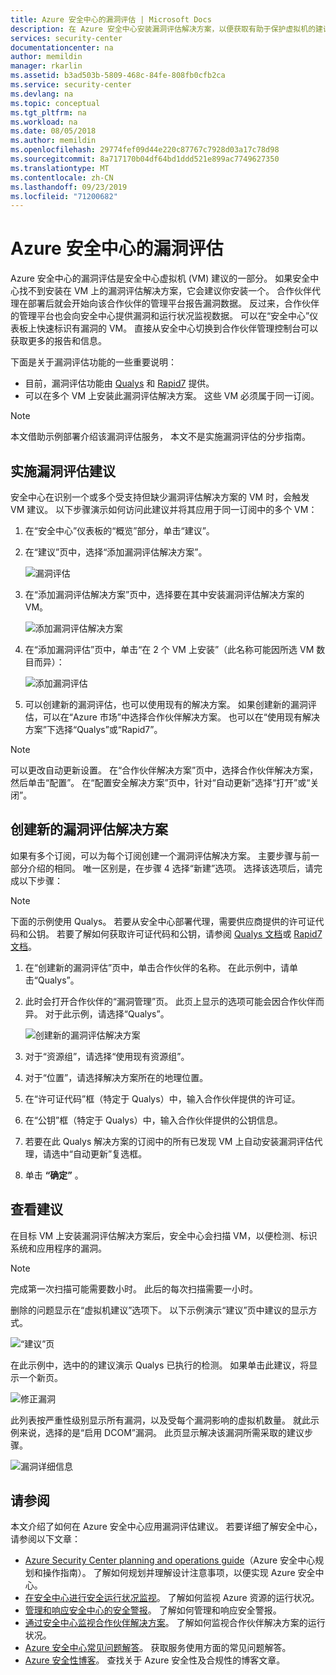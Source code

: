 ```yaml
---
title: Azure 安全中心的漏洞评估 | Microsoft Docs
description: 在 Azure 安全中心安装漏洞评估解决方案，以便获取有助于保护虚拟机的建议。
services: security-center
documentationcenter: na
author: memildin
manager: rkarlin
ms.assetid: b3ad503b-5809-468c-84fe-808fb0cfb2ca
ms.service: security-center
ms.devlang: na
ms.topic: conceptual
ms.tgt_pltfrm: na
ms.workload: na
ms.date: 08/05/2018
ms.author: memildin
ms.openlocfilehash: 29774fef09d44e220c87767c7928d03a17c78d98
ms.sourcegitcommit: 8a717170b04df64bd1ddd521e899ac7749627350
ms.translationtype: MT
ms.contentlocale: zh-CN
ms.lasthandoff: 09/23/2019
ms.locfileid: "71200682"
---
```

# <a name="vulnerability-assessment-in-azure-security-center"></a>Azure 安全中心的漏洞评估

Azure 安全中心的漏洞评估是安全中心虚拟机 (VM) 建议的一部分。 如果安全中心找不到安装在 VM 上的漏洞评估解决方案，它会建议你安装一个。 合作伙伴代理在部署后就会开始向该合作伙伴的管理平台报告漏洞数据。 反过来，合作伙伴的管理平台也会向安全中心提供漏洞和运行状况监视数据。 可以在“安全中心”仪表板上快速标识有漏洞的 VM。 直接从安全中心切换到合作伙伴管理控制台可以获取更多的报告和信息。

下面是关于漏洞评估功能的一些重要说明：

* 目前，漏洞评估功能由 [Qualys](https://www.qualys.com/lp/azure) 和 [Rapid7](https://www.rapid7.com/products/insightvm/) 提供。 
* 可以在多个 VM 上安装此漏洞评估解决方案。 这些 VM 必须属于同一订阅。

> [!NOTE]
> 本文借助示例部署介绍该漏洞评估服务， 本文不是实施漏洞评估的分步指南。
>

## <a name="implement-a-vulnerability-assessment-recommendation"></a>实施漏洞评估建议
安全中心在识别一个或多个受支持但缺少漏洞评估解决方案的 VM 时，会触发 VM 建议。 以下步骤演示如何访问此建议并将其应用于同一订阅中的多个 VM：

1. 在“安全中心”仪表板的“概览”部分，单击“建议”。
2. 在“建议”页中，选择“添加漏洞评估解决方案”。

    ![漏洞评估](./media/security-center-vulnerability-assessment-recommendations/security-center-vulnerability-assessment-fig1-new.png)
3. 在“添加漏洞评估解决方案”页中，选择要在其中安装漏洞评估解决方案的 VM。

    ![添加漏洞评估解决方案](./media/security-center-vulnerability-assessment-recommendations/security-center-vulnerability-assessment-fig2-new.png)
4. 在“添加漏洞评估”页中，单击“在 2 个 VM 上安装”（此名称可能因所选 VM 数目而异）：

    ![添加漏洞评估](./media/security-center-vulnerability-assessment-recommendations/security-center-vulnerability-assessment-fig3-new.png)
5. 可以创建新的漏洞评估，也可以使用现有的解决方案。 如果创建新的漏洞评估，可以在“Azure 市场”中选择合作伙伴解决方案。 也可以在“使用现有解决方案”下选择“Qualys”或“Rapid7”。

> [!NOTE]
> 可以更改自动更新设置。 在“合作伙伴解决方案”页中，选择合作伙伴解决方案，然后单击“配置”。 在“配置安全解决方案”页中，针对“自动更新”选择“打开”或“关闭”。

## <a name="create-a-new-vulnerability-assessment-solution"></a>创建新的漏洞评估解决方案
如果有多个订阅，可以为每个订阅创建一个漏洞评估解决方案。 主要步骤与前一部分介绍的相同。 唯一区别是，在步骤 4 选择“新建”选项。 选择该选项后，请完成以下步骤：

> [!NOTE]
> 下面的示例使用 Qualys。 若要从安全中心部署代理，需要供应商提供的许可证代码和公钥。 若要了解如何获取许可证代码和公钥，请参阅 [Qualys 文档](https://community.qualys.com/docs/DOC-5823-deploying-qualys-cloud-agents-from-microsoft-azure-security-center)或 [Rapid7 文档](https://insightvm.help.rapid7.com/docs/azure-security-center)。


1. 在“创建新的漏洞评估”页中，单击合作伙伴的名称。 在此示例中，请单击“Qualys”。
2. 此时会打开合作伙伴的“漏洞管理”页。 此页上显示的选项可能会因合作伙伴而异。 对于此示例，请选择“Qualys”。

    ![创建新的漏洞评估解决方案](./media/security-center-vulnerability-assessment-recommendations/security-center-vulnerability-assessment-fig4-new.png)
3. 对于“资源组”，请选择“使用现有资源组”。
4. 对于“位置”，请选择解决方案所在的地理位置。
5. 在“许可证代码”框（特定于 Qualys）中，输入合作伙伴提供的许可证。
6. 在“公钥”框（特定于 Qualys）中，输入合作伙伴提供的公钥信息。
7. 若要在此 Qualys 解决方案的订阅中的所有已发现 VM 上自动安装漏洞评估代理，请选中“自动更新”复选框。
8. 单击 **“确定”** 。

## <a name="review-the-recommendation"></a>查看建议
在目标 VM 上安装漏洞评估解决方案后，安全中心会扫描 VM，以便检测、标识系统和应用程序的漏洞。

> [!NOTE]
> 完成第一次扫描可能需要数小时。 此后的每次扫描需要一小时。
>
>

删除的问题显示在“虚拟机建议”选项下。 以下示例演示“建议”页中建议的显示方式。

![“建议”页](./media/security-center-vulnerability-assessment-recommendations/security-center-vulnerability-assessment-fig5-new.png)

在此示例中，选中的的建议演示 Qualys 已执行的检测。 如果单击此建议，将显示一个新页。

![修正漏洞](./media/security-center-vulnerability-assessment-recommendations/security-center-vulnerability-assessment-fig6-new.png)

此列表按严重性级别显示所有漏洞，以及受每个漏洞影响的虚拟机数量。 就此示例来说，选择的是“启用 DCOM”漏洞。 此页显示解决该漏洞所需采取的建议步骤。

![漏洞详细信息](./media/security-center-vulnerability-assessment-recommendations/security-center-vulnerability-assessment-fig7-new.png)

## <a name="see-also"></a>请参阅

本文介绍了如何在 Azure 安全中心应用漏洞评估建议。 若要详细了解安全中心，请参阅以下文章：

* [Azure Security Center planning and operations guide](security-center-planning-and-operations-guide.md)（Azure 安全中心规划和操作指南）。 了解如何规划并理解设计注意事项，以便实现 Azure 安全中心。
* [在安全中心进行安全运行状况监视](security-center-monitoring.md)。 了解如何监视 Azure 资源的运行状况。
* [管理和响应安全中心的安全警报](security-center-managing-and-responding-alerts.md)。 了解如何管理和响应安全警报。
* [通过安全中心监视合作伙伴解决方案](security-center-partner-solutions.md)。 了解如何监视合作伙伴解决方案的运行状况。
* [Azure 安全中心常见问题解答](security-center-faq.md)。 获取服务使用方面的常见问题解答。
* [Azure 安全性博客](https://blogs.msdn.com/b/azuresecurity/)。 查找关于 Azure 安全性及合规性的博客文章。
